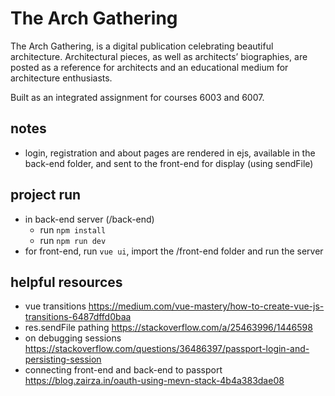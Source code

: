 # The Arch Gathering

The Arch Gathering, is a digital publication celebrating beautiful architecture. Architectural pieces, as well as architects’ biographies, are posted as a reference for architects and an educational medium for architecture enthusiasts. 

Built as an integrated assignment for courses 6003 and 6007.

## notes
* login, registration and about pages are rendered in ejs, available in the back-end folder, and sent to the front-end for display (using sendFile)

## project run
* in back-end server (/back-end)
    * run ```npm install``` 
    * run ```npm run dev```
* for front-end, run ```vue ui```, import the /front-end folder and run the server

## helpful resources
* vue transitions https://medium.com/vue-mastery/how-to-create-vue-js-transitions-6487dffd0baa
* res.sendFile pathing https://stackoverflow.com/a/25463996/1446598
* on debugging sessions https://stackoverflow.com/questions/36486397/passport-login-and-persisting-session
* connecting front-end and back-end to passport https://blog.zairza.in/oauth-using-mevn-stack-4b4a383dae08